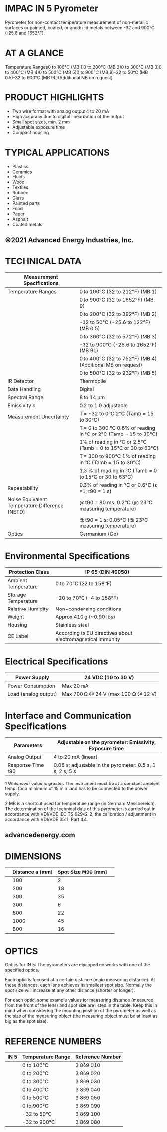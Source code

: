 # IMPAC IN 5 Pyrometer

Pyrometer for non-contact temperature measurement of non-metallic surfaces or painted, coated, or anodized metals between -32 and 900°C (-25.6 and 1652°F).

# AT A GLANCE

Temperature Ranges0 to 100°C (MB 1)0 to 200°C (MB 2)0 to 300°C (MB 3)0 to 400°C (MB 4)0 to 500°C (MB 5)0 to 900°C (MB 9)-32 to 50°C (MB 0.5)-32 to 900°C (MB 9L)(Additional MB on request)

# PRODUCT HIGHLIGHTS

- Two wire format with analog output 4 to 20 mA
- High accuracy due to digital linearization of the output
- Small spot sizes, min. 2 mm
- Adjustable exposure time
- Compact housing

# TYPICAL APPLICATIONS

- Plastics
- Ceramics
- Fluids
- Wood
- Textiles
- Rubber
- Glass
- Painted parts
- Food
- Paper
- Asphalt
- Coated metals

©2021 Advanced Energy Industries, Inc.
---
# TECHNICAL DATA

|Measurement Specifications| |
|---|---|
|Temperature Ranges|0 to 100°C (32 to 212°F) (MB 1)|
| |0 to 900°C (32 to 1652°F) (MB 9)|
| |0 to 200°C (32 to 392°F) (MB 2)|
| |-32 to 50°C (-25.6 to 122°F) (MB 0.5)|
| |0 to 300°C (32 to 572°F) (MB 3)|
| |-32 to 900°C (-25.6 to 1652°F)(MB 9L)|
| |0 to 400°C (32 to 752°F) (MB 4) (Additional MB on request)|
| |0 to 500°C (32 to 932°F) (MB 5)|
|IR Detector|Thermopile|
|Data Handling|Digital|
|Spectral Range|8 to 14 μm|
|Emissivity ε|0.2 to 1.0 adjustable|
|Measurement Uncertainty|T = -32 to 0°C 2°C (Tamb = 15 to 30°C)|
| |T = 0 to 300 °C 0.6% of reading in °C or 2°C (Tamb = 15 to 30°C)|
| |1% of reading in °C or 2.5°C (Tamb = 0 to 15°C or 30 to 63°C)|
| |T = 300 to 900°C 1% of reading in °C (Tamb = 15 to 30°C)|
| |1.3 % of reading in °C (Tamb = 0 to 15°C or 30 to 63°C)|
|Repeatability|0.3% of reading in °C or 0.6°C (ε =1, t90 = 1 s)|
|Noise Equivalent Temperature Difference (NETD)|@ t90 = 80 ms: 0.2°C (@ 23°C measuring temperature)|
| |@ t90 = 1 s: 0.05°C (@ 23°C measuring temperature)|
|Optics|Germanium (Ge)|

# Environmental Specifications

|Protection Class|IP 65 (DIN 40050)|
|---|---|
|Ambient Temperature|0 to 70°C (32 to 158°F)|
|Storage Temperature|-20 to 70°C (-4 to 158°F)|
|Relative Humidity|Non-condensing conditions|
|Weight|Approx 410 g (~0.90 lbs)|
|Housing|Stainless steel|
|CE Label|According to EU directives about electromagnetical immunity|

# Electrical Specifications

|Power Supply|24 VDC (10 to 30 V)|
|---|---|
|Power Consumption|Max 20 mA|
|Load (analog output)|Max 700 Ω @ 24 V (max 100 Ω @ 12 V)|

# Interface and Communication Specifications

|Parameters|Adjustable on the pyrometer: Emissivity, Exposure time|
|---|---|
|Analog Output|4 to 20 mA (linear)|
|Response Time t90|0.08 s; adjustable in the pyrometer: 0.5 s, 1 s, 2 s, 5 s|

1 Whichever value is greater. The instrument must be at a constant ambient temp. for a minimum of 15 min. and has to be connected to the power supply.

2 MB is a shortcut used for temperature range (in German: Messbereich). The determination of the technical data of this pyrometer is carried out in accordance with VDI/VDE IEC TS 62942-2, the calibration / adjustment in accordance with VDI/VDE 3511, Part 4.4.

advancedenergy.com
---
# DIMENSIONS

| |Distance a [mm]|Spot Size M90 [mm]| |
|---|---|---|---|
| |100|2| |
| |200|18| |
| |300|35| |
| |300|6| |
| |600|22| |
| |1000|45| |
| |800|16| |

# OPTICS

Optics for IN 5: The pyrometers are equipped ex works with one of the specified optics.

Each optic is focused at a certain distance (main measuring distance). At these distances, each lens achieves its smallest spot size. Normally the spot size will increase at any other distance (shorter or longer).

For each optic, some example values for measuring distance (measured from the front of the lens) and spot size are listed in the table. Keep this in mind when considering the mounting position of the pyrometer as well as the size of the measuring object (the measuring object must be at least as big as the spot size).

# REFERENCE NUMBERS

|IN 5|Temperature Range|Reference Number|
|---|---|---|
| |0 to 100°C|3 869 010|
| |0 to 200°C|3 869 020|
| |0 to 300°C|3 869 030|
| |0 to 400°C|3 869 040|
| |0 to 500°C|3 869 050|
| |0 to 900°C|3 869 090|
| |-32 to 50°C|3 869 100|
| |-32 to 900°C|3 869 080|
